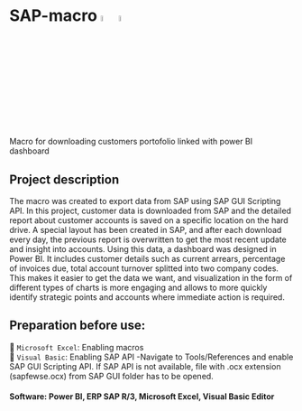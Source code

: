 # SAP-macro <img src="https://github.com/Karolina-Sas/SAP-macro/assets/68974023/89404143-83cb-4980-abef-ae3f5d212ace" width=5% height=5%> <img src="https://github.com/Karolina-Sas/SAP-macro/assets/68974023/b0bc9210-d470-4eb1-a455-4eaa63da5e91" width=5% height=5%>


Macro for downloading customers portofolio linked with power BI dashboard 

## Project description

The macro was created to export data from SAP using SAP GUI Scripting API. In this project, customer data is downloaded from SAP and the detailed report about customer accounts is saved on a specific location on the hard drive. A special layout has been created in SAP, and after each download every day, the previous report is overwritten to get the most recent update and insight into accounts. Using this data, a dashboard was designed in Power BI. It includes customer details such as current arrears, percentage of invoices due, total account turnover splitted into two company codes.
This makes it easier to get the data we want, and visualization in the form of different types of charts is more engaging and allows to more quickly identify strategic points and accounts where immediate action is required. 

## Preparation before use:

:page_with_curl: `Microsoft Excel`: Enabling macros <br>
:page_with_curl: `Visual Basic`: Enabling SAP API -Navigate to Tools/References and enable SAP GUI Scripting API. If SAP API is not available, file with .ocx extension (sapfewse.ocx) from SAP GUI folder has to be opened. 

#### Software: Power BI,  ERP SAP R/3, Microsoft Excel, Visual Basic Editor 
